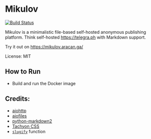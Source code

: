 # Mikulov

[![Build Status](https://travis-ci.org/vrutkovs/mikulov.svg?branch=master)](https://travis-ci.org/vrutkovs/mikulov)

Mikulov is a minimalistic file-based self-hosted anonymous publishing platform.
Think self-hosted https://telegra.ph with Markdown support.

Try it out on https://mikulov.aracan.ga/

License: MIT


## How to Run

* Build and run the Docker image

## Credits:

* [aiohttp](https://aiohttp.readthedocs.io/en/stable/)
* [aiofiles](https://github.com/Tinche/aiofiles)
* [python-markdown2](https://github.com/trentm/python-markdown2)
* [Tachyon CSS](http://tachyons.io)
* [`slugify`](http://blog.dolphm.com/slugify-a-string-in-python/) function
